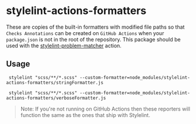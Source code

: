 # stylelint-actions-formatters

These are copies of the built-in formatters with modified file paths so that `Checks Annotations` can be created on `GitHub Actions` when your `package.json` is not in the root of the repository.
This package should be used with the [stylelint-problem-matcher](https://github.com/xt0rted/stylelint-problem-matcher) action.

## Usage

```console
 stylelint "scss/**/*.scss" --custom-formatter=node_modules/stylelint-actions-formatters/stringFormatter.js
```

```console
 stylelint "scss/**/*.scss" --custom-formatter=node_modules/stylelint-actions-formatters/verboseFormatter.js
```

> Note: If you're not running on GitHub Actions then these reporters will function the same as the ones that ship with Stylelint.
